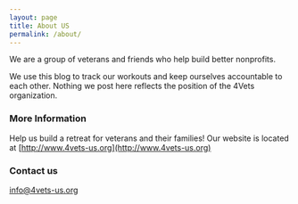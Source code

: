 ```yaml
---
layout: page
title: About US
permalink: /about/
---
```


We are a group of veterans and friends who help build better nonprofits.

We use this blog to track our workouts and keep ourselves accountable to each other. Nothing we post here reflects the position of the 4Vets organization.

### More Information

Help us build a retreat for veterans and their families!
Our website is located at [http://www.4vets-us.org](http://www.4vets-us.org)

### Contact us

[info@4vets-us.org](mailto:info@4vets-us.org)